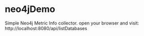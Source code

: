 # neo4jDemo
Simple Neo4j Metric Info collector.
open your browser and visit:
http://localhost:8080/api/listDatabases
